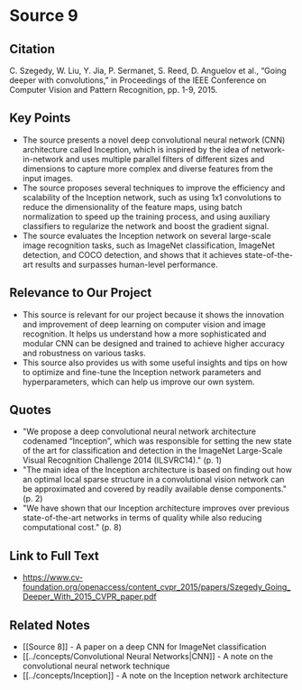 # Source 9

## Citation

C. Szegedy, W. Liu, Y. Jia, P. Sermanet, S. Reed, D. Anguelov et al., “Going deeper with convolutions,” in Proceedings of the IEEE Conference on Computer Vision and Pattern Recognition, pp. 1-9, 2015.

## Key Points

- The source presents a novel deep convolutional neural network (CNN) architecture called Inception, which is inspired by the idea of network-in-network and uses multiple parallel filters of different sizes and dimensions to capture more complex and diverse features from the input images.
- The source proposes several techniques to improve the efficiency and scalability of the Inception network, such as using 1x1 convolutions to reduce the dimensionality of the feature maps, using batch normalization to speed up the training process, and using auxiliary classifiers to regularize the network and boost the gradient signal.
- The source evaluates the Inception network on several large-scale image recognition tasks, such as ImageNet classification, ImageNet detection, and COCO detection, and shows that it achieves state-of-the-art results and surpasses human-level performance.

## Relevance to Our Project

- This source is relevant for our project because it shows the innovation and improvement of deep learning on computer vision and image recognition. It helps us understand how a more sophisticated and modular CNN can be designed and trained to achieve higher accuracy and robustness on various tasks.
- This source also provides us with some useful insights and tips on how to optimize and fine-tune the Inception network parameters and hyperparameters, which can help us improve our own system.

## Quotes

- "We propose a deep convolutional neural network architecture codenamed “Inception”, which was responsible for setting the new state of the art for classification and detection in the ImageNet Large-Scale Visual Recognition Challenge 2014 (ILSVRC14)." (p. 1)
- "The main idea of the Inception architecture is based on finding out how an optimal local sparse structure in a convolutional vision network can be approximated and covered by readily available dense components." (p. 2)
- "We have shown that our Inception architecture improves over previous state-of-the-art networks in terms of quality while also reducing computational cost." (p. 8)

## Link to Full Text

- https://www.cv-foundation.org/openaccess/content_cvpr_2015/papers/Szegedy_Going_Deeper_With_2015_CVPR_paper.pdf

## Related Notes

- [[Source 8]] - A paper on a deep CNN for ImageNet classification
- [[../concepts/Convolutional Neural Networks|CNN]] - A note on the convolutional neural network technique
- [[../concepts/Inception]] - A note on the Inception network architecture